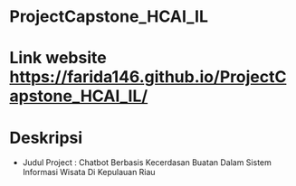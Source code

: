 # ProjectCapstone_HCAI_IL
# Link website https://farida146.github.io/ProjectCapstone_HCAI_IL/
# Deskripsi 
- Judul Project : Chatbot Berbasis Kecerdasan Buatan Dalam Sistem Informasi Wisata Di Kepulauan Riau

